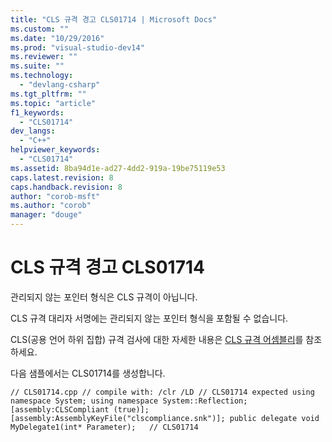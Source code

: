 ```yaml
---
title: "CLS 규격 경고 CLS01714 | Microsoft Docs"
ms.custom: ""
ms.date: "10/29/2016"
ms.prod: "visual-studio-dev14"
ms.reviewer: ""
ms.suite: ""
ms.technology: 
  - "devlang-csharp"
ms.tgt_pltfrm: ""
ms.topic: "article"
f1_keywords: 
  - "CLS01714"
dev_langs: 
  - "C++"
helpviewer_keywords: 
  - "CLS01714"
ms.assetid: 8ba94d1e-ad27-4dd2-919a-19be75119e53
caps.latest.revision: 8
caps.handback.revision: 8
author: "corob-msft"
ms.author: "corob"
manager: "douge"
---
```

# CLS 규격 경고 CLS01714
관리되지 않는 포인터 형식은 CLS 규격이 아닙니다.  
  
 CLS 규격 대리자 서명에는 관리되지 않는 포인터 형식을 포함될 수 없습니다.  
  
 CLS\(공용 언어 하위 집합\) 규격 검사에 대한 자세한 내용은 [CLS 규격 어셈블리](http://msdn.microsoft.com/ko-kr/3320b57e-ea55-4697-a17d-f509a36a3c93)를 참조하세요.  
  
 다음 샘플에서는 CLS01714를 생성합니다.  
  
```  
// CLS01714.cpp // compile with: /clr /LD // CLS01714 expected using namespace System; using namespace System::Reflection; [assembly:CLSCompliant (true)]; [assembly:AssemblyKeyFile("clscompliance.snk")]; public delegate void MyDelegate1(int* Parameter);   // CLS01714  
```